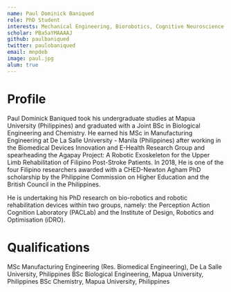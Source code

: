 ```yaml
---
name: Paul Dominick Baniqued
role: PhD Student
interests: Mechanical Engineering, Biorobotics, Cognitive Neuroscience
scholar: PBa5aYMAAAAJ
github: paulbaniqued
twitter: paulobaniqued
email: mnpdeb
image: paul.jpg
alum: true
---
```



# Profile
Paul Dominick Baniqued took his undergraduate studies at Mapua University (Philippines) and graduated with a Joint BSc in Biological Engineering and Chemistry. He earned his MSc in Manufacturing Engineering at De La Salle University - Manila (Philippines) after working in the Biomedical Devices Innovation and E-Health Research Group and spearheading the Agapay Project: A Robotic Exoskeleton for the Upper Limb Rehabilitation of Filipino Post-Stroke Patients. In 2018, He is one of the four Filipino researchers awarded with a CHED-Newton Agham PhD scholarship by the Philippine Commission on Higher Education and the British Council in the Philippines.

He is undertaking his PhD research on bio-robotics and robotic rehabilitation devices within two groups, namely: the Perception Action Cognition Laboratory (PACLab) and the Institute of Design, Robotics and Optimisation (iDRO).

# Qualifications
MSc Manufacturing Engineering (Res. Biomedical Engineering), De La Salle University, Philippines
BSc Biological Engineering, Mapua University, Philippines
BSc Chemistry, Mapua University, Philippines
